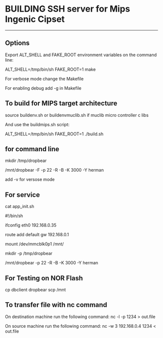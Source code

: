 
# BUILDING SSH server for Mips Ingenic Cipset 
---------
## Options

Export ALT_SHELL and FAKE_ROOT environment variables on the command line:

ALT_SHELL=/tmp/bin/sh FAKE_ROOT=1 make

For verbose mode change the Makefile 

For enabling debug add -g in Makefile



## To build for MIPS target architecture

source buildenv.sh or buildenvmuclib.sh if muclib micro controller c libs

And use the buildmips.sh script:

ALT_SHELL=/tmp/bin/sh FAKE_ROOT=1 ./build.sh



## for command line 

mkdir /tmp/dropbear

/mnt/dropbear -F  -p 22 -R -B  -K 3000 -Y herman

add -v for versose mode 


## For service 

cat app_init.sh 

#!/bin/sh

ifconfig eth0 192.168.0.35

route add default gw 192.168.0.1

mount /dev/mmcblk0p1  /mnt/

mkdir -p /tmp/dropbear

/mnt/dropbear  -p 22 -R -B  -K 3000  -Y herman




## For Testing on NOR Flash

cp dbclient dropbear scp   /mnt


## To transfer file with nc command

On destination machine run the following command: nc -l -p 1234 > out.file

On source machine run the following command: nc -w 3 192.168.0.4 1234 < out.file
